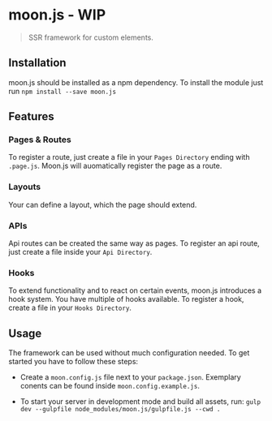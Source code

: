 # moon.js - WIP
> SSR framework for custom elements.


## Installation

moon.js should be installed as a npm dependency. To install the module
just run `npm install --save moon.js`

## Features

### Pages & Routes

To register a route, just create a file in your `Pages Directory` ending with `.page.js`. Moon.js 
will auomatically register the page as a route.

### Layouts

Your can define a layout, which the page should extend.

### APIs

Api routes can be created the same way as pages. To register an api route, just create 
a file inside your `Api Directory`.

### Hooks

To extend functionality and to react on certain events, moon.js introduces a hook system. You have
multiple of hooks available. To register a hook, create a file in your `Hooks Directory`.


## Usage

The framework can be used without much configuration needed. To get started
you have to follow these steps:


  -  Create a `moon.config.js` file next to your `package.json`. Exemplary conents
  can be found inside `moon.config.example.js`.
  
  - To start your server in development mode and build all assets, run:
  `gulp dev --gulpfile node_modules/moon.js/gulpfile.js --cwd .`
